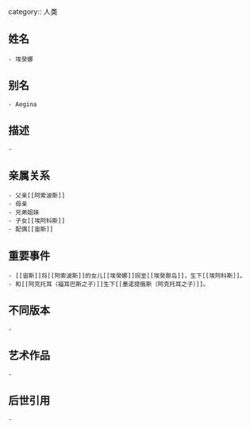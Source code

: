 category:: 人类
## 姓名
	- 埃癸娜
## 别名
	- Aegina
## 描述
	-
## 亲属关系
	- 父亲[[阿索波斯]]
	- 母亲
	- 兄弟姐妹
	- 子女[[埃阿科斯]]
	- 配偶[[宙斯]]
## 重要事件
	- [[宙斯]]将[[阿索波斯]]的女儿[[埃癸娜]]拐至[[埃癸那岛]]，生下[[埃阿科斯]]。
	- 和[[阿克托耳（福耳巴斯之子）]]生下[[墨诺提俄斯（阿克托耳之子）]]。
## 不同版本
	-
## 艺术作品
	-
## 后世引用
	-
